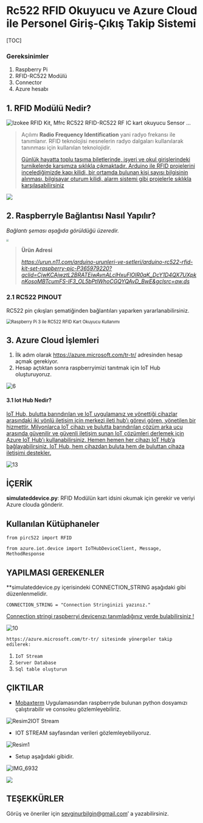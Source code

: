 # **Rc522 RFID Okuyucu ve** **Azure** **Cloud** ile Personel Giriş-Çıkış Takip Sistemi

[TOC]

###  Gereksinimler

1. Raspberry Pi
2. RFID-RC522 Modülü
3. Connector
4. Azure hesabı

## 1. RFID Modülü Nedir?

![Izokee RFID Kit, Mfrc RC522 RFID-RC522 RF IC kart okuyucu Sensor ...](https://images-na.ssl-images-amazon.com/images/I/41l12fnri2L._AC_SY400_.jpg)

> Açılımı **Radio Frequency Identification** yani radyo frekansı ile tanımlanır. RFID teknolojisi nesnelerin radyo dalgaları kullanılarak tanınması için kullanılan teknolojidir. 
>
> [Günlük hayatta toplu taşıma biletlerinde, işyeri ve okul girişlerindeki turnikelerde karşımıza sıklıkla çıkmaktadır. Arduino ile RFID projelerini incelediğimizde kapı kilidi, bir ortamda bulunan kişi sayısı bilgisinin alınması, bilgisayar oturum kilidi, alarm sistemi gibi projelerle sıklıkla karşılaşabilirsiniz](https://maker.robotistan.com/arduino-dersleri-18-rc522-rfid-modul-kullanimi/)

![](C:\Users\sevgi\Desktop\yksk\Git\RC522_RFID_AZURE_ITO_HUB\README_Files\RFID.gif)



## 2. Raspberryle Bağlantısı Nasıl Yapılır?

*Bağlantı şeması aşağıda görüldüğü üzeredir.*



<img src="https://maker.robotistan.com/wp-content/uploads/2017/03/rc522_bb-1024x801.png" style="zoom: 40%;"  >

> **Ürün Adresi**
>
> *https://urun.n11.com/arduino-urunleri-ve-setleri/arduino-rc522-rfid-kit-set-raspberry-pic-P365979220?gclid=CjwKCAjwztL2BRATEiwAvnALclHxuFlOlR0qK_DcY1D4QX7UXpknKosoMBTcumFS-IF3_OL5bPtlWhoCGQYQAvD_BwE&gclsrc=aw.ds*

### 2.1 RC522 PINOUT

RC522 pin çıkışları şematiğinden bağlantıları yaparken yararlanabilirsiniz.

<img src="https://www.algoritmauzmani.com/wp-content/uploads/2017/04/raspberry-rc522.png" alt="Raspberry Pi 3 ile RC522 RFID Kart Okuyucu Kullanımı" style="zoom:80%;" />



## 3. Azure Cloud İşlemleri

1. İlk adım olarak https://azure.microsoft.com/tr-tr/ adresinden hesap açmak gerekiyor.
2. Hesap açtıktan sonra raspberryimizi tanıtmak için IoT Hub oluşturuyoruz.

![6](README_Files/6.PNG)



#### 3.1 Iot Hub Nedir?

[IoT Hub, bulutta barındırılan ve IoT uygulamanız ve yönettiği cihazlar arasındaki iki yönlü iletişim için merkezi ileti hub’ı görevi gören, yönetilen bir hizmettir. Milyonlarca IoT cihazı ve bulutta barındırılan çözüm arka ucu arasında güvenilir ve güvenli iletişim sunan IoT çözümleri derlemek için Azure IoT Hub’ı kullanabilirsiniz. Hemen hemen her cihazı IoT Hub’a bağlayabilirsiniz. IoT Hub, hem cihazdan buluta hem de buluttan cihaza iletişimi destekler.](https://docs.microsoft.com/en-us/azure/iot-hub/about-iot-hub#:~:text=IoT%20Hub%20is%20a%20managed,and%20the%20devices%20it%20manages.&text=IoT%20Hub%20supports%20communications%20both,the%20cloud%20to%20the%20device.)

![13](README_Files/13.PNG)



## İÇERİK

**simulateddevice.py**: RFID Modülün kart idsini okumak için gerekir ve veriyi Azure clouda gönderir.



## Kullanılan Kütüphaneler

```
from pirc522 import RFID

from azure.iot.device import IoTHubDeviceClient, Message, MethodResponse
```



## YAPILMASI GEREKENLER

**simulateddevice.py içerisindeki CONNECTION_STRING aşağıdaki gibi düzenlenmelidir.

`CONNECTION_STRING = "Connection Stringinizi yazınız."`

<u>Connection stringi raspberryi devicenızı tanımladığınız yerde bulabilirsiniz !</u>

![10](README_Files/10.PNG)



`https://azure.microsoft.com/tr-tr/ sitesinde yönergeler takip edilerek:`

1. `IoT Stream`
2. `Server Database`
3. `Sql table oluşturun`



## ÇIKTILAR

- [Mobaxterm](https://mobaxterm.mobatek.net/) Uygulamasından raspberryde bulunan python dosyamızı çalıştırabilir ve consoleu gözlemleyebiliriz.

![Resim2](README_Files/Resim2.png)IOT Stream 



- IOT STREAM sayfasından verileri gözlemleyebiliyoruz.

![Resim1](README_Files/Resim1.png)



- Setup aşağıdaki gibidir.

  

![IMG_6932](README_Files/IMG_6932.JPG)



![](C:\Users\sevgi\Desktop\yksk\Git\RC522_RFID_AZURE_ITO_HUB\README_Files\IMG-6933.gif)



## TEŞEKKÜRLER

Görüş ve öneriler için sevginurbilgin@gmail.com’ a yazabilirsiniz. 
